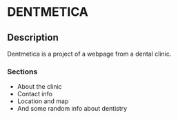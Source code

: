# DENTMETICA
## Description 
Dentmetica is a project of a webpage from a dental clinic. 
### Sections
+ About the clinic
+ Contact info
+ Location and map
+ And some random info about dentistry
